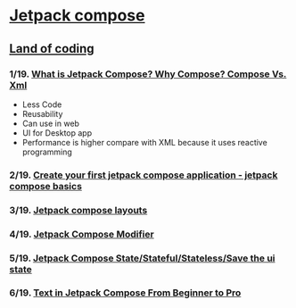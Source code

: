 # [Jetpack compose](https://www.youtube.com/playlist?list=PLzZEuVaFb9Ezi6LVAuEgzENCj8-032m_o)

## [Land of coding](https://www.youtube.com/@Landofcoding)

### 1/19. [What is Jetpack Compose? Why Compose? Compose Vs. Xml](https://youtu.be/k02U6T1qn_Y?si=qcID3cjO5Ok89c5S)
* Less Code
* Reusability
* Can use in web 
* UI for Desktop app
* Performance is higher compare with XML because it uses reactive programming


### 2/19. [Create your first jetpack compose application - jetpack compose basics](https://youtu.be/iEsa0M1-l6A?si=rKoSLqf_OKZ35E-K)


### 3/19. [Jetpack compose layouts](https://youtu.be/asxCEOl27Io?si=SODNTsZzXsSol7Yz)


### 4/19. [Jetpack Compose Modifier](https://youtu.be/vM0XhUOhnVI?si=K5EDJzXCFfWwKXeF)


### 5/19. [Jetpack Compose State/Stateful/Stateless/Save the ui state](https://youtu.be/zTTRV-_Ubkg?si=dXfDh7BQYIV7Xpa_)


### 6/19. [Text in Jetpack Compose From Beginner to Pro](https://youtu.be/mfNCRRY-uho?si=bUCRSRmJTMnR_6t9)